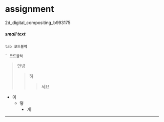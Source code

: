 # assignment
2d_digital_compositing_b993175
##### small text
    tab 코드블럭
```
` 코드블럭
```
>안녕
>>하
>>>세요

- 이
    - 렇
        - 게
-------

